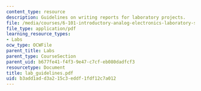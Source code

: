 ```yaml
---
content_type: resource
description: Guidelines on writing reports for laboratory projects.
file: /media/courses/6-101-introductory-analog-electronics-laboratory-spring-2007/b3add1add3a215c3eddf1fdf12c7a012_lab_guidelines.pdf
file_type: application/pdf
learning_resource_types:
- Labs
ocw_type: OCWFile
parent_title: Labs
parent_type: CourseSection
parent_uid: b677fe41-f4f3-9e47-c7cf-eb080dadfcf3
resourcetype: Document
title: lab_guidelines.pdf
uid: b3add1ad-d3a2-15c3-eddf-1fdf12c7a012
---
```

